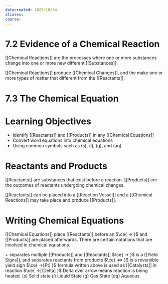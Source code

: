 ```yaml
---
datecreated: 2023/10/24
aliases: 
course:
---
```

# 7.2 Evidence of a Chemical Reaction

[[Chemical Reactions]] are the processes where one or more substances change into one or more new different [[Substances]].

[[Chemical Reactions]] produce [[Chemical Changes]], and the make one or more types of matter that different from the [[Reactants]].

# 7.3 The Chemical Equation

# Learning Objectives

- Identify [[Reactants]] and [[Products]] in any [[Chemical Equations]]
- Convert word equations into chemical equations
- Using common symbols such as (s), (l), (g), and (aq)

# Reactants and Products

[[Reactants]] are substances that exist before a reaction. [[Products]] are the outcomes of reactants undergoing chemical changes.

[[Reactants]] can be placed into a [[Reaction Vessel]] and a [[Chemical Reactions]] may take place and produce [[Products]].

# Writing Chemical Equations

[[Chemical Equations]] place [[Reactants]] before an $\ce{ -> }$ and [[Products]] are placed afterwards. There are certain notations that are involved in chemical equations.

$+$ separates multiple [[Products]] and [[Reactants]]
$\ce{ -> }$ is a [[Yield Signs]], and separates reactants from products
$\ce{ <=> }$ is a reversible yield sign
$\ce{ ->[Pt] }$ formula written above is used as [[Catalysts]] in reaction
$\ce{ ->[\Delta] }$ Delta over arrow means reaction is being heated.
$(s)$ Solid state
$(l)$ Liquid State
$(g)$ Gas State
$(aq)$ Aqueous 